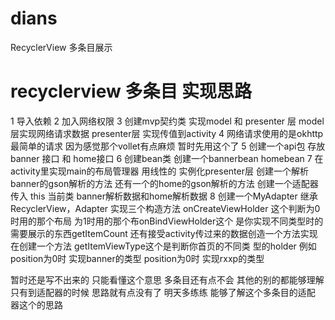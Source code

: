 # dians
RecyclerView  多条目展示


#  recyclerview  多条目 实现思路


1 导入依赖 
2 加入网络权限
3 创建mvp契约类  实现model  和 presenter 层   model层实现网络请求数据  presenter层 实现传值到activity 
4 网络请求使用的是okhttp  最简单的请求 因为感觉那个vollet有点麻烦 暂时先用这个了
5 创建一个api包 存放banner 接口 和 home接口 
6 创建bean类  创建一个bannerbean  homebean 
7 在activity里实现main的布局管理器 用线性的 实例化presenter层 创建一个解析banner的gson解析的方法 还有一个的home的gson解析的方法  创建一个适配器
  传入 this 当前类 banner解析数据和home解析数据 
8 创建一个MyAdapter 继承RecyclerView，Adapter  实现三个构造方法 onCreateViewHolder 这个判断为0时用的那个布局 为1时用的那个布onBindViewHolder这个
  是你实现不同类型时的需要展示的东西getItemCount 还有接受activity传过来的数据创造一个方法实现 在创建一个方法 getItemViewType这个是判断你首页的不同类
  型的holder 例如  position为0时 实现banner的类型 position为0时 实现rxxp的类型 
  
  
  暂时还是写不出来的  只能看懂这个意思  多条目还有点不会 其他的别的都能够理解  只有到适配器的时候 思路就有点没有了 明天多练练 能够了解这个多条目的适配
  器这个的思路  
